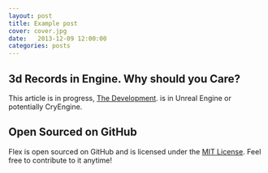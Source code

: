 ```yaml
---
layout: post
title: Example post
cover: cover.jpg
date:   2013-12-09 12:00:00
categories: posts
---
```


## 3d Records in Engine. Why should you Care?

This article is in progress, [The Development](http://thedevelopment.co). is in Unreal Engine 
or potentially CryEngine. 



## Open Sourced on GitHub

Flex is open sourced on GitHub 
and is licensed under the [MIT License](http://opensource.org/licenses/MIT).
 Feel free to contribute to it anytime!
